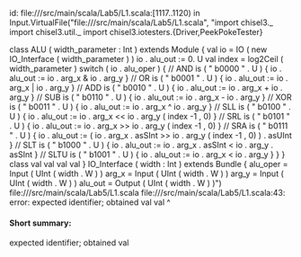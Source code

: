 id: file://<WORKSPACE>/src/main/scala/Lab5/L1.scala:[1117..1120) in Input.VirtualFile("file://<WORKSPACE>/src/main/scala/Lab5/L1.scala", "import chisel3._
import chisel3.util._
import chisel3.iotesters.{Driver,PeekPokeTester}

class ALU ( width_parameter : Int ) extends Module {
    val io = IO ( new IO_Interface ( width_parameter ) )
    io . alu_out := 0. U
    val index = log2Ceil ( width_parameter )
switch ( io . alu_oper ) { // AND
is ( " b0000 " . U ) {
io . alu_out := io . arg_x & io . arg_y
} // OR
is ( " b0001 " . U ) {
io . alu_out := io . arg_x | io . arg_y
} // ADD
is ( " b0010 " . U ) {
io . alu_out := io . arg_x + io . arg_y
} // SUB
is ( " b0110 " . U ) {
io . alu_out := io . arg_x - io . arg_y
} // XOR
is ( " b0011 " . U ) {
io . alu_out := io . arg_x ^ io . arg_y
} // SLL
is ( " b0100 " . U ) {
io . alu_out := io . arg_x << io . arg_y ( index -1 , 0)
} // SRL
is ( " b0101 " . U ) {
io . alu_out := io . arg_x >> io . arg_y ( index -1 , 0)
} // SRA
is ( " b0111 " . U ) {
io . alu_out := ( io . arg_x . asSInt >> io . arg_y ( index -1 , 0) ) . asUInt
} // SLT
is ( " b1000 " . U ) {
io . alu_out := io . arg_x . asSInt < io . arg_y . asSInt
} // SLTU
is ( " b1001 " . U ) {
io . alu_out := io . arg_x < io . arg_y
}
}
}
class
val
val
val
val
}
IO_Interface ( width : Int ) extends Bundle {
alu_oper = Input ( UInt ( width . W ) )
arg_x = Input ( UInt ( width . W ) )
arg_y = Input ( UInt ( width . W ) )
alu_out = Output ( UInt ( width . W ) )")
file://<WORKSPACE>/src/main/scala/Lab5/L1.scala
file://<WORKSPACE>/src/main/scala/Lab5/L1.scala:43: error: expected identifier; obtained val
val
^
#### Short summary: 

expected identifier; obtained val